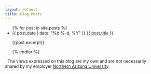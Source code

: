 ```yaml
---
layout: default
title: Blog Posts
---
```


<ul class="list-unstyled">
    {% for post in site.posts %}
      <li>
        <span class="post-meta">{{ post.date | date: "%b %-d, %Y" }} </span>
        <a class="post-link" href="{{ post.url | prepend: site.baseurl}}">{{ post.title }}</a>  
        <p>{{post.excerpt}}</p>
      </li>
    {% endfor %}
</ul>

<div class="alert alert-info" role="alert">
<i class="fa fa-hand-peace-o fa-fw"></i>&nbsp; The views expressed on this blog are my own and are not necessarily shared by my employer <a href="http://nau.edu">Northern Arizona University</a>.
</div>
